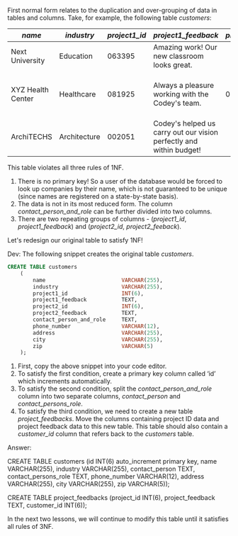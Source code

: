 First normal form relates to the duplication and over-grouping of data in tables and columns. Take, for example, the following table *customers*:

| *name*            | *industry*   | *project1_id* | *project1_feedback*                                          | *project2_id* | *project2_feedback*                                          | *contact_person_and_role*               | *phone_number* | *address*          | *city*       | *zip* |
| ----------------- | ------------ | ------------- | ------------------------------------------------------------ | ------------- | ------------------------------------------------------------ | --------------------------------------- | -------------- | ------------------ | ------------ | ----- |
| Next University   | Education    | 063395        | Amazing work! Our new classroom looks great.                 |               |                                                              | Mai Nguyen, Head of Operations          | 555-555-5555   | 1 Coding Lane      | Next         | 99999 |
| XYZ Health Center | Healthcare   | 081925        | Always a pleasure working with the Codey's team.             | 035791        | Codey's Construction did an incredible job repairing our C Wing. | Fox Torres, Construction Committee Head | 123-456-7890   | 88 Hospital Avenue | Healersville | 55555 |
| ArchiTECHS        | Architecture | 002051        | Codey's helped us carry out our vision perfectly and within budget! |               |                                                              | Bernadette Laux, Project Manager        | 111-222-3333   | 77 Tower Street    | Gridlock     | 12345 |

This table violates all three rules of 1NF. 

1. There is no primary key! So a user of the database would be forced to look up companies by their name, which is not guaranteed to be unique (since names are registered on a state-by-state basis).
2. The data is not in its most reduced form. The column *contact_person_and_role* can be further divided into two columns. 
3. There are two repeating groups of columns - (*project1_id*, *project1_feedback*) and (*project2_id*, *project2_feeback*).

Let's redesign our original table to satisfy 1NF! 

Dev: The following snippet creates the original table *customers*. 

```sql
CREATE TABLE customers
	(
        name 						VARCHAR(255), 
        industry					VARCHAR(255), 
        project1_id					INT(6),
        project1_feedback			TEXT,
        project2_id					INT(6),
        project2_feedback			TEXT,
        contact_person_and_role		TEXT,
        phone_number				VARCHAR(12),
        address						VARCHAR(255),
        city						VARCHAR(255),
        zip							VARCHAR(5)
    );
```

1. First, copy the above snippet into your code editor. 
2. To satisfy the first condition, create a primary key column called ‘id’ which increments automatically.
3. To satisfy the second condition, split the *contact_person_and_role* column into two separate columns, *contact_person* and *contact_persons_role*.
4. To satisfy the third condition, we need to create a new table *project_feedbacks*. Move the columns containing project ID data and project feedback data to this new table. This table should also contain a *customer_id* column that refers back to the _customers_ table.

Answer: 

CREATE TABLE customers (id INT(6) auto_increment primary key, name VARCHAR(255), industry VARCHAR(255), contact_person TEXT, contact_persons_role TEXT, phone_number VARCHAR(12), address VARCHAR(255), city VARCHAR(255), zip VARCHAR(5));

CREATE TABLE project_feedbacks (project_id INT(6), project_feedback TEXT, customer_id INT(6));

In the next two lessons, we will continue to modify this table until it satisfies all rules of 3NF. 
